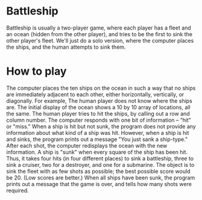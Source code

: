# Battleship
Battleship is usually a two-player game, where each player has a fleet and an ocean (hidden
from the other player), and tries to be the first to sink the other player's fleet. We'll just do a solo
version, where the computer places the ships, and the human attempts to sink them.

# How to play
The computer places the ten ships on the ocean in such a way that no ships are immediately
adjacent to each other, either horizontally, vertically, or diagonally. For example,
The human player does not know where the ships are. The initial display of the ocean shows a
10 by 10 array of locations, all the same.
The human player tries to hit the ships, by calling out a row and column number. The computer
responds with one bit of information – “hit" or "miss." When a ship is hit but not sunk, the
program does not provide any information about what kind of a ship was hit. However, when a 
ship is hit and sinks, the program prints out a message "You just sank a ship-type." After
each shot, the computer redisplays the ocean with the new information.
A ship is "sunk" when every square of the ship has been hit. Thus, it takes four hits (in four
different places) to sink a battleship, three to sink a cruiser, two for a destroyer, and one for a
submarine. The object is to sink the fleet with as few shots as possible; the best possible score
would be 20. (Low scores are better.) When all ships have been sunk, the program prints out a
message that the game is over, and tells how many shots were required.

